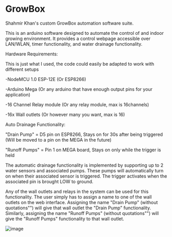 # GrowBox
 Shahmir Khan's custom GrowBox automation software suite.
 
 This is an arduino software designed to automate the control of and indoor growing environment. It provides a control webpage accessible over LAN/WLAN, timer functionality, and water drainage functionality.
 
 
 
 
 Hardware Requirements:
 
 This is just what I used, the code could easily be adapted to work with different setups
 
 
 -NodeMCU 1.0 ESP-12E (Or ESP8266)
 
 -Arduino Mega (Or any arduino that have enough output pins for your application)
 
 -16 Channel Relay module (Or any relay module, max is 16channels)
 
 -16x Wall outlets (Or however many you want, max is 16)
 
 
 
 
 
 
 
 
 
 Auto Drainage Functionality:
 
 "Drain Pump" = D5 pin on ESP8266, Stays on for 30s after being triggered (Will be moved to a pin on the MEGA in the future)
 
 "Runoff Pumps" = Pin 1 on MEGA board, Stays on only while the trigger is held
 
 The automatic drainage functionality is implemented by supporting up to 2 water sensors and associated pumps. These pumps will automatically turn on when their associated sensor is triggered. The trigger activates when the associated pin is brought LOW to ground.
 
 
 Any of the wall outlets and relays in the system can be used for this functionality. The user simply has to assign a name to one of the wall outlets on the web interface. Assigning the name "Drain Pump" (without quotations"") will give that wall outlet the "Drain Pump" functionality. Similarly, assigning the name "Runoff Pumps" (without quotations"") will give the "Runoff Pumps" functionality to that wall outlet.
 
 ![image](https://github.com/shahmirthesquid/GrowBox/assets/89569533/7ca1c471-964f-4b89-862a-e051ac5f4bfa)

